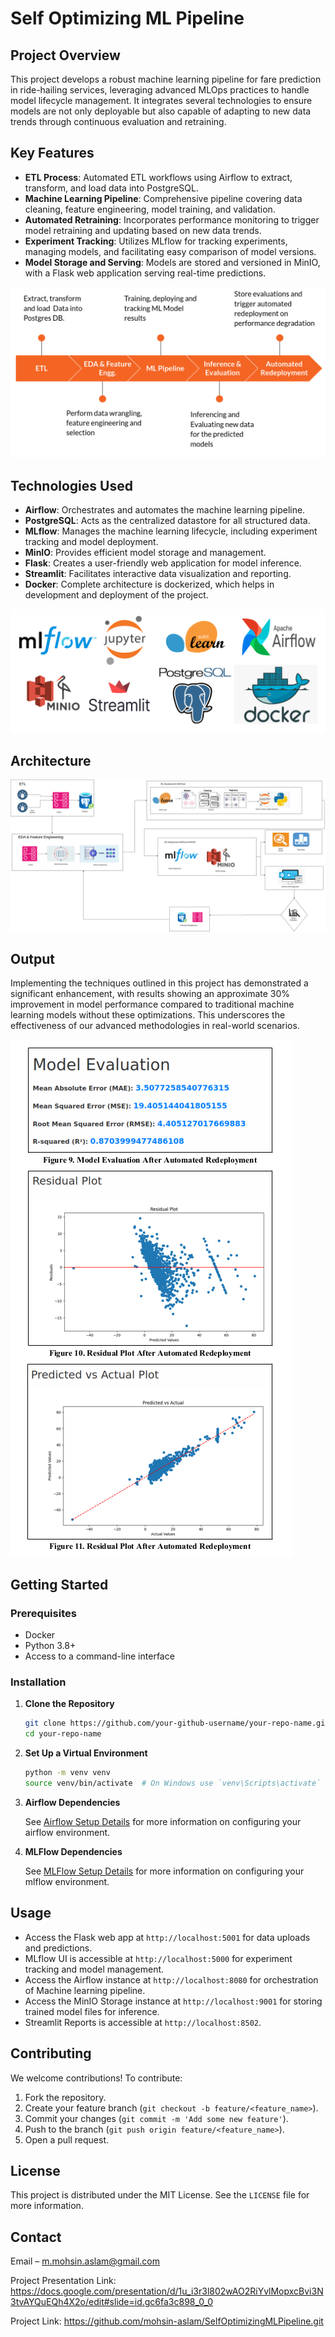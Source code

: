# Self Optimizing ML Pipeline

## Project Overview

This project develops a robust machine learning pipeline for fare prediction in ride-hailing services, leveraging advanced MLOps practices to handle model lifecycle management. It integrates several technologies to ensure models are not only deployable but also capable of adapting to new data trends through continuous evaluation and retraining.

## Key Features

- **ETL Process**: Automated ETL workflows using Airflow to extract, transform, and load data into PostgreSQL.
- **Machine Learning Pipeline**: Comprehensive pipeline covering data cleaning, feature engineering, model training, and validation.
- **Automated Retraining**: Incorporates performance monitoring to trigger model retraining and updating based on new data trends.
- **Experiment Tracking**: Utilizes MLflow for tracking experiments, managing models, and facilitating easy comparison of model versions.
- **Model Storage and Serving**: Models are stored and versioned in MinIO, with a Flask web application serving real-time predictions.

![Alt text](resources/ml.png)

## Technologies Used

- **Airflow**: Orchestrates and automates the machine learning pipeline.
- **PostgreSQL**: Acts as the centralized datastore for all structured data.
- **MLflow**: Manages the machine learning lifecycle, including experiment tracking and model deployment.
- **MinIO**: Provides efficient model storage and management.
- **Flask**: Creates a user-friendly web application for model inference.
- **Streamlit**: Facilitates interactive data visualization and reporting.
- **Docker**: Complete architecture is dockerized, which helps in development and deployment of the project.  

![Alt text](resources/stack.png)

## Architecture

![Alt text](resources/arch.png)

## Output 

Implementing the techniques outlined in this project has demonstrated a significant enhancement, with results showing an approximate 30% improvement in model performance compared to traditional machine learning models without these optimizations. This underscores the effectiveness of our advanced methodologies in real-world scenarios.

![Alt text](resources/results.png)


## Getting Started

### Prerequisites

- Docker
- Python 3.8+
- Access to a command-line interface

### Installation

1. **Clone the Repository**
   ```bash
   git clone https://github.com/your-github-username/your-repo-name.git
   cd your-repo-name

2. **Set Up a Virtual Environment**
   ```bash
   python -m venv venv
   source venv/bin/activate  # On Windows use `venv\Scripts\activate`

3. **Airflow Dependencies**

   See [Airflow Setup Details](./ReadMe.md) for more information on configuring your airflow environment.


4. **MLFlow Dependencies**

   See [MLFlow Setup Details](./mlops/ReadMe.md) for more information on configuring your mlflow environment.

## Usage

- Access the Flask web app at `http://localhost:5001` for data uploads and predictions.
- MLflow UI is accessible at `http://localhost:5000` for experiment tracking and model management.
- Access the Airflow instance at `http://localhost:8080` for orchestration of Machine learning pipeline.
- Access the MinIO Storage instance at `http://localhost:9001` for storing trained model files for inference.
- Streamlit Reports is accessible at `http://localhost:8502`.


## Contributing

We welcome contributions! To contribute:

1. Fork the repository.
2. Create your feature branch (`git checkout -b feature/<feature_name>`).
3. Commit your changes (`git commit -m 'Add some new feature'`).
4. Push to the branch (`git push origin feature/<feature_name>`).
5. Open a pull request.

## License

This project is distributed under the MIT License. See the `LICENSE` file for more information.

## Contact

Email – m.mohsin.aslam@gmail.com

Project Presentation Link: https://docs.google.com/presentation/d/1u_i3r3l802wAO2RiYvlMopxcBvi3N3tvAYQuEQh4X2o/edit#slide=id.gc6fa3c898_0_0

Project Link: https://github.com/mohsin-aslam/SelfOptimizingMLPipeline.git

